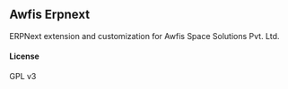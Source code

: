 ## Awfis Erpnext

ERPNext extension and customization for Awfis Space Solutions Pvt. Ltd.

#### License 

GPL v3
